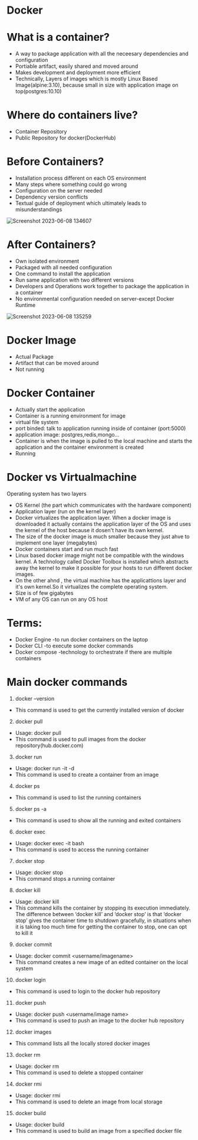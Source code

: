 # Docker
# What is a container?
* A way to package application with all the neceesary dependencies and configuration
* Portiable artifact, easily shared and moved around
* Makes development and deployment more efficient
* Technically, Layers of images which is mostly Linux Based Image(alpine:3.10), because small in size with application image on top(postgres:10.10)
# Where do containers live?
* Container Repository 
* Public Repository for docker(DockerHub)
# Before Containers?
* Installation process different on each OS environment
* Many steps where something could go wrong
* Configuration on the server needed
* Dependency version conflicts
* Textual guide of deployment which ultimately leads to misunderstandings

![Screenshot 2023-06-08 134607](https://github.com/Sinha321/Docker/assets/116704941/d745303d-65f0-44f2-8112-0b56cc983785)

# After Containers?
* Own isolated environment
* Packaged with all needed configuration
* One command to install the application
* Run same application with two different versions
* Developers and Operations work together to package the application in a container 
* No environmental configuration needed on server-except Docker Runtime

![Screenshot 2023-06-08 135259](https://github.com/Sinha321/Docker/assets/116704941/f05dee4b-84cf-4287-8ecd-c1121e612221)
# Docker Image 
* Actual Package
* Artifact that can be moved around 
* Not running
# Docker Container
* Actually start the application
* Container is a running environment for image
* virtual file system
* port binded: talk to application running inside of container (port:5000)
* application image: postgres,redis,mongo...
* Container is when the image is pulled to the local machine and starts the application and the container environment is created
* Running
# Docker vs Virtualmachine
Operating system has two layers
* OS Kernel (the part which communicates with the hardware component)
* Application layer (run on the kernel layer)
* Docker virtualizes the application layer. When a docker image is downloaded it actually contains the application layer of the OS and uses the kernel of the host because it dosen't have its own kernel.
* The size of the docker image is much smaller because they just ahve to implement one layer (megabytes)
* Docker containers start and run much fast
* Linux based docker image might not be compatible with the windows kernel. A technology called Docker Toolbox is installed which abstracts away the kernel to make it possible for your hosts to run different docker images.
* On the other ahnd , the virtual machine has the applicattions layer and it's own kernel.So it virtualizes the complete operating system.
* Size is of few gigabytes
* VM of any OS can run on any OS host
# Terms:
* Docker Engine -to run docker containers on the laptop
* Docker CLI -to execute some docker commands
* Docker compose -technology to orchestrate if there are multiple containers
# Main docker commands 
1. docker –version
* This command is used to get the currently installed version of docker
2. docker pull
* Usage: docker pull <image name>
* This command is used to pull images from the docker repository(hub.docker.com)
3. docker run
* Usage: docker run -it -d <image name>
* This command is used to create a container from an image
4. docker ps
* This command is used to list the running containers
5. docker ps -a
* This command is used to show all the running and exited containers
6. docker exec
* Usage: docker exec -it <container id> bash
* This command is used to access the running container
7. docker stop
* Usage: docker stop <container id>
* This command stops a running container
8. docker kill
* Usage: docker kill <container id>
* This command kills the container by stopping its execution immediately. The difference between ‘docker kill’ and ‘docker stop’ is that ‘docker stop’ gives the container time to shutdown gracefully, in situations when it is taking too much time for getting the container to stop, one can opt to kill it
9. docker commit
* Usage: docker commit <conatainer id> <username/imagename>
* This command creates a new image of an edited container on the local system
10. docker login
* This command is used to login to the docker hub repository
11. docker push
* Usage: docker push <username/image name>
* This command is used to push an image to the docker hub repository
12.  docker images
* This command lists all the locally stored docker images
13. docker rm
* Usage: docker rm <container id>
* This command is used to delete a stopped container
14. docker rmi
* Usage: docker rmi <image-id>
* This command is used to delete an image from local storage
15. docker build
* Usage: docker build <path to docker file>
* This command is used to build an image from a specified docker file
